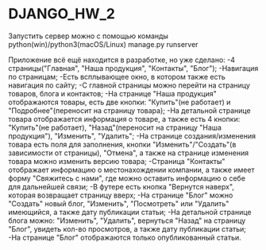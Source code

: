 # DJANGO_HW_2
Запустить сервер можно с помощью команды python(win)/python3(macOS/Linux) manage.py runserver

Приложение всё ещё находится в разработке, но уже сделано:
-4 страницы("Главная", "Наша продукция", "Контакты", "Блог");
-Навигация по страницам;
-Есть всплывающее окно, в котором также есть навигация по сайту;
-С главной страницы можно перейти на страницу товаров, блога и контактов;
-На странице "Наша продукция" отображаются товары, есть две кнопки: "Купить"(не работает) и "Подробнее"(переносит на страницу товара);
-На детальной странице товара отображается информация о товаре, а также есть 4 кнопки: "Купить"(не работает), "Назад"(переносит на страницу "Наша продукция"), "Изменить", "Удалить";
-На странице создания/изменения товара есть поля для заполнения, кнопки "Изменить"/"Создать"(в зависимости от страницы), "Отмена", а также на странице изменения товара можно изменить версию товара;
-Страница "Контакты" отображает информацию о местонахождении компании, а также имеет форму "Свяжитесь с нами", где можно оставить информацию о себе для дальнейшей связи;
-В футере есть кнопка "Вернутся наверх", которая возвращает страницу вверх;
-На странице "Блог" можно "Создать" новый блог, "Изменить", "Посмотреть" или "Удалить" имеющийся, а также дату публикации статьи;
-На детальной странице блога можно: "Изменить", "Удалить", вернуться "Назад" на страницу "Блог", увидеть кол-во просмотров, а также дату публикации статьи;
-На странице "Блог" отображаются только опубликованный статьи.
